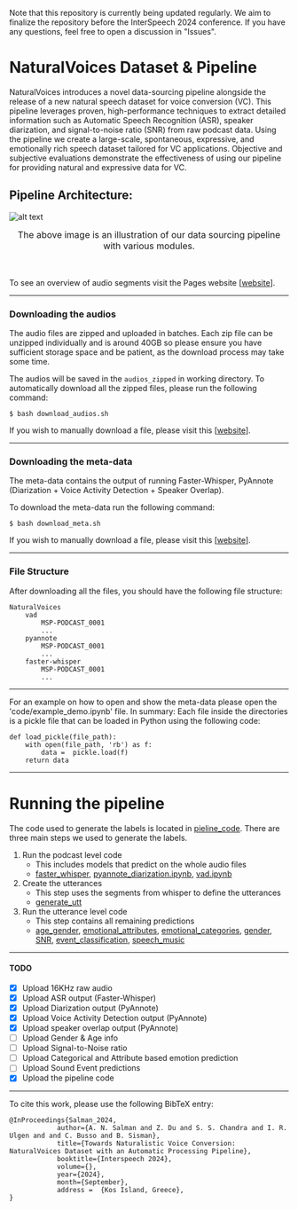 
Note that this repository is currently being updated regularly. We aim to finalize the repository before the InterSpeech 2024 conference. If you have any questions, feel free to open a discussion in "Issues".


# NaturalVoices Dataset & Pipeline


NaturalVoices introduces a novel data-sourcing pipeline alongside the release of a new natural speech dataset for voice conversion (VC). This pipeline leverages proven, high-performance techniques to extract detailed information such as Automatic Speech Recognition (ASR), speaker diarization, and signal-to-noise ratio (SNR) from raw podcast data. Using the pipeline we create a large-scale, spontaneous, expressive, and emotionally rich speech dataset tailored for VC applications. Objective and subjective evaluations demonstrate the effectiveness of using our pipeline for providing natural and expressive data for VC.



<h2>Pipeline Architecture: </h2>

![alt text](./data/pipeline.png)
<figcaption style="text-align:center;"></font><font size=3> 
	The above image is an illustration of our data sourcing pipeline with various modules. </font>
</figcaption>
<br><br>


To see an overview of audio segments visit the Pages website [[website](https://3loi.github.io/NaturalVoices/)].

---------------------------

### Downloading the audios

The audio files are zipped and uploaded in batches. Each zip file can be unzipped individually and is around 40GB so please ensure you have sufficient storage space and be patient, as the download process may take some time.


The audios will be saved in the `audios_zipped` in working directory. To automatically download all the zipped files, please run the following command: 
  ```
  $ bash download_audios.sh
  ```

If you wish to manually download a file, please visit this [[website](https://lab-msp.com/NaturalVoices/audios_16khz)].

---------------------------

### Downloading the meta-data

The meta-data contains the output of running Faster-Whisper, PyAnnote (Diarization + Voice Activity Detection + Speaker Overlap). 

To download the meta-data run the following command:
  ```
  $ bash download_meta.sh
  ```

If you wish to manually download a file, please visit this [[website](https://lab-msp.com/NaturalVoices)].

---------------------------

### File Structure

After downloading all the files, you should have the following file structure:

```
NaturalVoices
	vad
		MSP-PODCAST_0001
		...
	pyannote
		MSP-PODCAST_0001
		...
	faster-whisper
		MSP-PODCAST_0001
		...

```



---------------------------

For an example on how to open and show the meta-data please open the 'code/example_demo.ipynb' file. In summary: Each file inside the directories is a pickle file that can be loaded in Python using the following code:

```
def load_pickle(file_path):
    with open(file_path, 'rb') as f:
        data =  pickle.load(f)
    return data
```

---------------------------

# Running the pipeline
The code used to generate the labels is located in [pieline_code](https://github.com/3loi/NaturalVoices/blob/main/pipeline_code). There are three main steps we used to generate the labels.

1. Run the podcast level code
    - This includes models that predict on the whole audio files
    - [faster_whisper](https://github.com/3loi/NaturalVoices/blob/main/pipeline_code/faster_whisper.ipynb), [pyannote_diarization.ipynb](https://github.com/3loi/NaturalVoices/blob/main/pipeline_code/pyannote_diarization.ipynb), [vad.ipynb](https://github.com/3loi/NaturalVoices/blob/main/pipeline_code/vad.ipynb)
3. Create the utterances
    - This step uses the segments from whisper to define the utterances
    - [generate_utt](https://github.com/3loi/NaturalVoices/blob/main/pipeline_code/generate_utt.ipynb) 
5. Run the utterance level code
    - This step contains all remaining predictions
    - [age_gender](https://github.com/3loi/NaturalVoices/blob/main/pipeline_code/age_detector/age_detector.ipynb), [emotional_attributes](https://github.com/3loi/NaturalVoices/blob/main/pipeline_code/emotions/pred_emo_attributes.ipynb), [emotional_categories](https://github.com/3loi/NaturalVoices/blob/main/pipeline_code/emotions/pred_emo_categorical.ipynb), [gender](https://github.com/3loi/NaturalVoices/blob/main/pipeline_code/gender-filter/gender_filter.ipynb), [SNR](https://github.com/3loi/NaturalVoices/blob/main/pipeline_code/music_noise/SNR.ipynb), [event_classification](https://github.com/3loi/NaturalVoices/blob/main/pipeline_code/music_noise/event_classification.ipynb), [speech_music](https://github.com/3loi/NaturalVoices/blob/main/pipeline_code/music_noise/speech_music_predict.ipynb)


---------------------------

  #### TODO 
  - [x] Upload 16KHz raw audio
  - [x] Upload ASR output (Faster-Whisper)
  - [x] Upload Diarization output (PyAnnote)
  - [x] Upload Voice Activity Detection output (PyAnnote)
  - [x] Upload speaker overlap output (PyAnnote)
  - [ ] Upload Gender & Age info
  - [ ] Upload Signal-to-Noise ratio
  - [ ] Upload Categorical and Attribute based emotion prediction
  - [ ] Upload Sound Event predictions
  - [x] Upload the pipeline code

---------------------------

To cite this work, please use the following BibTeX entry:

```
@InProceedings{Salman_2024,
            author={A. N. Salman and Z. Du and S. S. Chandra and I. R. Ulgen and and C. Busso and B. Sisman},
            title={Towards Naturalistic Voice Conversion: NaturalVoices Dataset with an Automatic Processing Pipeline},
            booktitle={Interspeech 2024},
            volume={},
            year={2024},
            month={September},
            address =  {Kos Island, Greece},
}
```
